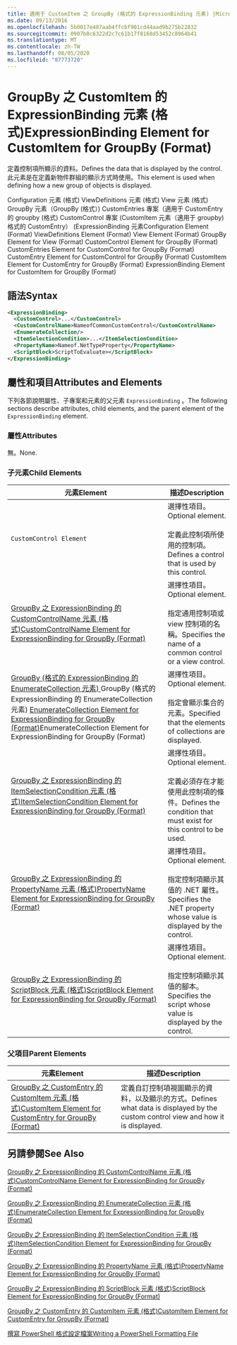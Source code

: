 ```yaml
---
title: 適用于 CustomItem 之 GroupBy (格式的 ExpressionBinding 元素) |Microsoft Docs
ms.date: 09/13/2016
ms.openlocfilehash: 5b0017e487aab4ffcbf901cd44aad9b275b22832
ms.sourcegitcommit: 0907b8c6322d2c7c61b17f8168d53452c8964b41
ms.translationtype: MT
ms.contentlocale: zh-TW
ms.lasthandoff: 08/05/2020
ms.locfileid: "87773720"
---
```

# <a name="expressionbinding-element-for-customitem-for-groupby-format"></a><span data-ttu-id="88ccd-102">GroupBy 之 CustomItem 的 ExpressionBinding 元素 (格式)</span><span class="sxs-lookup"><span data-stu-id="88ccd-102">ExpressionBinding Element for CustomItem for GroupBy (Format)</span></span>

<span data-ttu-id="88ccd-103">定義控制項所顯示的資料。</span><span class="sxs-lookup"><span data-stu-id="88ccd-103">Defines the data that is displayed by the control.</span></span> <span data-ttu-id="88ccd-104">此元素是在定義新物件群組的顯示方式時使用。</span><span class="sxs-lookup"><span data-stu-id="88ccd-104">This element is used when defining how a new group of objects is displayed.</span></span>

<span data-ttu-id="88ccd-105">Configuration 元素 (格式) ViewDefinitions 元素 (格式) View 元素 (格式) GroupBy 元素（GroupBy (格式）) CustomEntries 專案（適用于 CustomEntry 的 groupby (格式) CustomControl 專案 (CustomItem 元素（適用于 groupby) 格式的 CustomEntry） (ExpressionBinding 元素</span><span class="sxs-lookup"><span data-stu-id="88ccd-105">Configuration Element (Format) ViewDefinitions Element (Format) View Element (Format) GroupBy Element for View (Format) CustomControl Element for GroupBy (Format) CustomEntries Element for CustomControl for GroupBy (Format) CustomEntry Element for CustomControl for GroupBy (Format) CustomItem Element for CustomEntry for GroupBy (Format) ExpressionBinding Element for CustomItem for GroupBy (Format)</span></span>

## <a name="syntax"></a><span data-ttu-id="88ccd-106">語法</span><span class="sxs-lookup"><span data-stu-id="88ccd-106">Syntax</span></span>

```xml
<ExpressionBinding>
  <CustomControl>...</CustomControl>
  <CustomControlName>NameofCommonCustomControl</CustomControlName>
  <EnumerateCollection/>
  <ItemSelectionCondition>...</ItemSelectionCondition>
  <PropertyName>Nameof.NetTypeProperty</PropertyName>
  <ScriptBlock>ScriptToEvaluate></ScriptBlock>
</ExpressionBinding>
```

## <a name="attributes-and-elements"></a><span data-ttu-id="88ccd-107">屬性和項目</span><span class="sxs-lookup"><span data-stu-id="88ccd-107">Attributes and Elements</span></span>

<span data-ttu-id="88ccd-108">下列各節說明屬性、子專案和元素的父元素 `ExpressionBinding` 。</span><span class="sxs-lookup"><span data-stu-id="88ccd-108">The following sections describe attributes, child elements, and the parent element of the `ExpressionBinding` element.</span></span>

### <a name="attributes"></a><span data-ttu-id="88ccd-109">屬性</span><span class="sxs-lookup"><span data-stu-id="88ccd-109">Attributes</span></span>

<span data-ttu-id="88ccd-110">無。</span><span class="sxs-lookup"><span data-stu-id="88ccd-110">None.</span></span>

### <a name="child-elements"></a><span data-ttu-id="88ccd-111">子元素</span><span class="sxs-lookup"><span data-stu-id="88ccd-111">Child Elements</span></span>

|<span data-ttu-id="88ccd-112">元素</span><span class="sxs-lookup"><span data-stu-id="88ccd-112">Element</span></span>|<span data-ttu-id="88ccd-113">描述</span><span class="sxs-lookup"><span data-stu-id="88ccd-113">Description</span></span>|
|-------------|-----------------|
|`CustomControl Element`|<span data-ttu-id="88ccd-114">選擇性項目。</span><span class="sxs-lookup"><span data-stu-id="88ccd-114">Optional element.</span></span><br /><br /> <span data-ttu-id="88ccd-115">定義此控制項所使用的控制項。</span><span class="sxs-lookup"><span data-stu-id="88ccd-115">Defines a control that is used by this control.</span></span>|
|[<span data-ttu-id="88ccd-116">GroupBy 之 ExpressionBinding 的 CustomControlName 元素 (格式)</span><span class="sxs-lookup"><span data-stu-id="88ccd-116">CustomControlName Element for ExpressionBinding for GroupBy (Format)</span></span>](./customcontrolname-element-for-expressionbinding-for-groupby-format.md)|<span data-ttu-id="88ccd-117">選擇性項目。</span><span class="sxs-lookup"><span data-stu-id="88ccd-117">Optional element.</span></span><br /><br /> <span data-ttu-id="88ccd-118">指定通用控制項或 view 控制項的名稱。</span><span class="sxs-lookup"><span data-stu-id="88ccd-118">Specifies the name of a common control or a view control.</span></span>|
|<span data-ttu-id="88ccd-119">[GroupBy (格式的 ExpressionBinding 的 EnumerateCollection 元素) ](./enumeratecollection-element-for-expressionbinding-for-groupby-format.md)GroupBy (格式的 ExpressionBinding 的 EnumerateCollection 元素) </span><span class="sxs-lookup"><span data-stu-id="88ccd-119">[EnumerateCollection Element for ExpressionBinding for GroupBy (Format)](./enumeratecollection-element-for-expressionbinding-for-groupby-format.md)EnumerateCollection Element for ExpressionBinding for GroupBy (Format)</span></span>|<span data-ttu-id="88ccd-120">選擇性項目。</span><span class="sxs-lookup"><span data-stu-id="88ccd-120">Optional element.</span></span><br /><br /> <span data-ttu-id="88ccd-121">指定會顯示集合的元素。</span><span class="sxs-lookup"><span data-stu-id="88ccd-121">Specified that the elements of collections are displayed.</span></span>|
|[<span data-ttu-id="88ccd-122">GroupBy 之 ExpressionBinding 的 ItemSelectionCondition 元素 (格式)</span><span class="sxs-lookup"><span data-stu-id="88ccd-122">ItemSelectionCondition Element for ExpressionBinding for GroupBy (Format)</span></span>](./itemselectioncondition-element-for-expressionbinding-for-groupby-format.md)|<span data-ttu-id="88ccd-123">選擇性項目。</span><span class="sxs-lookup"><span data-stu-id="88ccd-123">Optional element.</span></span><br /><br /> <span data-ttu-id="88ccd-124">定義必須存在才能使用此控制項的條件。</span><span class="sxs-lookup"><span data-stu-id="88ccd-124">Defines the condition that must exist for this control to be used.</span></span>|
|[<span data-ttu-id="88ccd-125">GroupBy 之 ExpressionBinding 的 PropertyName 元素 (格式)</span><span class="sxs-lookup"><span data-stu-id="88ccd-125">PropertyName Element for ExpressionBinding for GroupBy (Format)</span></span>](./propertyname-element-for-expressionbinding-for-groupby-format.md)|<span data-ttu-id="88ccd-126">選擇性項目。</span><span class="sxs-lookup"><span data-stu-id="88ccd-126">Optional element.</span></span><br /><br /> <span data-ttu-id="88ccd-127">指定控制項顯示其值的 .NET 屬性。</span><span class="sxs-lookup"><span data-stu-id="88ccd-127">Specifies the .NET property whose value is displayed by the control.</span></span>|
|[<span data-ttu-id="88ccd-128">GroupBy 之 ExpressionBinding 的 ScriptBlock 元素 (格式)</span><span class="sxs-lookup"><span data-stu-id="88ccd-128">ScriptBlock Element for ExpressionBinding for GroupBy (Format)</span></span>](./scriptblock-element-for-expressionbinding-for-groupby-format.md)|<span data-ttu-id="88ccd-129">選擇性項目。</span><span class="sxs-lookup"><span data-stu-id="88ccd-129">Optional element.</span></span><br /><br /> <span data-ttu-id="88ccd-130">指定控制項顯示其值的腳本。</span><span class="sxs-lookup"><span data-stu-id="88ccd-130">Specifies the script whose value is displayed by the control.</span></span>|

### <a name="parent-elements"></a><span data-ttu-id="88ccd-131">父項目</span><span class="sxs-lookup"><span data-stu-id="88ccd-131">Parent Elements</span></span>

|<span data-ttu-id="88ccd-132">元素</span><span class="sxs-lookup"><span data-stu-id="88ccd-132">Element</span></span>|<span data-ttu-id="88ccd-133">描述</span><span class="sxs-lookup"><span data-stu-id="88ccd-133">Description</span></span>|
|-------------|-----------------|
|[<span data-ttu-id="88ccd-134">GroupBy 之 CustomEntry 的 CustomItem 元素 (格式)</span><span class="sxs-lookup"><span data-stu-id="88ccd-134">CustomItem Element for CustomEntry for GroupBy (Format)</span></span>](./customitem-element-for-customentry-for-groupby-format.md)|<span data-ttu-id="88ccd-135">定義自訂控制項視圖顯示的資料，以及顯示的方式。</span><span class="sxs-lookup"><span data-stu-id="88ccd-135">Defines what data is displayed by the custom control view and how it is displayed.</span></span>|

## <a name="see-also"></a><span data-ttu-id="88ccd-136">另請參閱</span><span class="sxs-lookup"><span data-stu-id="88ccd-136">See Also</span></span>

[<span data-ttu-id="88ccd-137">GroupBy 之 ExpressionBinding 的 CustomControlName 元素 (格式)</span><span class="sxs-lookup"><span data-stu-id="88ccd-137">CustomControlName Element for ExpressionBinding for GroupBy (Format)</span></span>](./customcontrolname-element-for-expressionbinding-for-groupby-format.md)

[<span data-ttu-id="88ccd-138">GroupBy 之 ExpressionBinding 的 EnumerateCollection 元素 (格式)</span><span class="sxs-lookup"><span data-stu-id="88ccd-138">EnumerateCollection Element for ExpressionBinding for GroupBy (Format)</span></span>](./enumeratecollection-element-for-expressionbinding-for-groupby-format.md)

[<span data-ttu-id="88ccd-139">GroupBy 之 ExpressionBinding 的 ItemSelectionCondition 元素 (格式)</span><span class="sxs-lookup"><span data-stu-id="88ccd-139">ItemSelectionCondition Element for ExpressionBinding for GroupBy (Format)</span></span>](./itemselectioncondition-element-for-expressionbinding-for-groupby-format.md)

[<span data-ttu-id="88ccd-140">GroupBy 之 ExpressionBinding 的 PropertyName 元素 (格式)</span><span class="sxs-lookup"><span data-stu-id="88ccd-140">PropertyName Element for ExpressionBinding for GroupBy (Format)</span></span>](./propertyname-element-for-expressionbinding-for-groupby-format.md)

[<span data-ttu-id="88ccd-141">GroupBy 之 ExpressionBinding 的 ScriptBlock 元素 (格式)</span><span class="sxs-lookup"><span data-stu-id="88ccd-141">ScriptBlock Element for ExpressionBinding for GroupBy (Format)</span></span>](./scriptblock-element-for-expressionbinding-for-groupby-format.md)

[<span data-ttu-id="88ccd-142">GroupBy 之 CustomEntry 的 CustomItem 元素 (格式)</span><span class="sxs-lookup"><span data-stu-id="88ccd-142">CustomItem Element for CustomEntry for GroupBy (Format)</span></span>](./customitem-element-for-customentry-for-groupby-format.md)

[<span data-ttu-id="88ccd-143">撰寫 PowerShell 格式設定檔案</span><span class="sxs-lookup"><span data-stu-id="88ccd-143">Writing a PowerShell Formatting File</span></span>](./writing-a-powershell-formatting-file.md)
